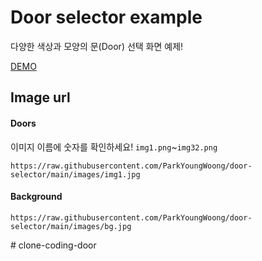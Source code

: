 # Door selector example

다양한 색상과 모양의 문(Door) 선택 화면 예제!

[DEMO](https://dreamy-mcnulty-986c58.netlify.app/)

## Image url

#### Doors

이미지 이름에 숫자를 확인하세요!
`img1.png`~`img32.png`

```url
https://raw.githubusercontent.com/ParkYoungWoong/door-selector/main/images/img1.jpg
```

#### Background

```url
https://raw.githubusercontent.com/ParkYoungWoong/door-selector/main/images/bg.jpg
```
#   c l o n e - c o d i n g - d o o r  
 